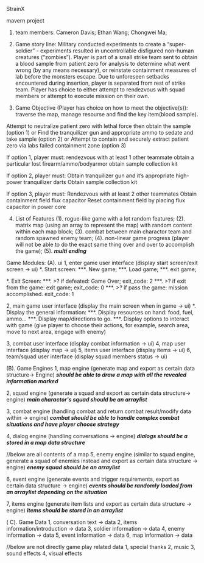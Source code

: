 StrainX

mavern project

1. team members:
Cameron Davis;
Ethan Wang;
Chongwei Ma;

2. Game story line:
Military conducted experiments to create a “super-soldier” - experiments resulted in uncontrollable disfigured non-human creatures (“zombies”).
Player is part of a small strike team sent to obtain a blood sample from patient zero for analysis to determine what went wrong (by any means necessary), or reinstate containment measures of lab before the monsters escape.
Due to unforeseen setbacks encountered during insertion, player is separated from rest of strike team. Player has choice to either attempt to rendezvous with squad members or attempt to execute mission on their own.

3. Game Objective (Player has choice on how to meet the objective(s)):
traverse the map, manage resourse and find the key item(blood sample).

Attempt to neutralize patient zero with lethal force then obtain the sample (option 1) or 
Find the tranquilizer gun and appropriate ammo to sedate and take sample (option 2) or
Attempt to contain and securely extract patient zero via labs failed containment zone (option 3)

If option 1, player must:
rendezvous with at least 1 other teammate 
obtain a particular lost firearm/ammo/bodyarmor
obtain sample collection kit

If option 2, player must:
Obtain tranquilizer gun and it’s appropriate high-power tranquilizer darts
Obtain sample collection kit

If option 3, player must:
Rendezvous with at least 2 other teammates
Obtain containment field flux capacitor
Reset containment field by placing flux capacitor in power core

4. List of Features
(1). rogue-like game with a lot random features;
(2). matrix map (using an array to represent the map) with random content within each map block;
(3). combat between main charactor team and random spawned enemy team;
(4). non-linear game progress (player will not be able to do the exact same thing over and over to accomplish the game);
(5). ***multi ending*** 


Game Modules:
(A). ui
1, enter game user interface (display start screen/exit screen -> ui)
*. Start screen: 
***. New game;
***. Load game;
***. exit game;

*. Exit Screen:
***. >? if defeated: Game Over;                        exit_code: 2 
***. >? if exit from the game: exit game;              exit_code: 0 
***. >? if pass the game: mission accomplished.        exit_code: 1 	

2, main game user interface (display the main screen when in game -> ui)
*. Display the general information:
***. Display resources on hand: food, fuel, ammo…
***. Display map/directions to go.
***. Display options to interact with game (give player to choose their actions, for example, search area, move to next area, engage with enemy)

3, combat user interface (display combat information -> ui)
4, map user interface (display map -> ui)
5, items user interface (display items -> ui)
6, team/squad user interface (display squad members status -> ui)

(B). Game Engines
1, map engine (generate map and export as certain data structure-> Engine)
***should be able to draw a map with all the revealed information marked***

2, squad engine (generate a squad and export as certain data structure-> engine)
***main charactor's squad should be an arraylist***
 
3, combat engine (handling combat and return combat result/modify data within -> engine)
***combat should be able to handle complex combat situations and have player choose strategy***

4, dialog engine (handling conversations -> engine)
***dialogs should be a stored in a map data structure***

//below are all contents of a map
5, enemy engine (similar to squad engine, generate a squad of enemies instead and export as certain data structure -> engine)
***enemy squad should be an arraylist***

6, event engine (generate events and trigger requirements, export as certain data structure -> engine)
***events should be randomly loaded from an arraylist depending on the situation*** 

7, items engine (generate item lists and export as certain data structure -> engine)
***items should be stored in an arraylist***

( C). Game Data
1, conversation text -> data
2, items information/introduction -> data
3, soldier information -> data
4, enemy information -> data
5, event information -> data
6, map information -> data

//below are not directly game play related data
1, special thanks
2, music
3, sound effects
4, visual effects


